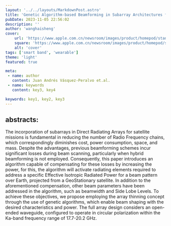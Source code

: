 ```yaml
---
layout: '../../layouts/MarkdownPost.astro'
title: 'Genetic Algorithm-based Beamforming in Subarray Architectures for GEO Satellites'
pubDate: 2023-11-05 22:56:02
description: ''
author: 'wanghaisheng'
cover:
    url: 'https://www.apple.com.cn/newsroom/images/product/homepod/standard/Apple-HomePod-hero-230118_big.jpg.large_2x.jpg'
    square: 'https://www.apple.com.cn/newsroom/images/product/homepod/standard/Apple-HomePod-hero-230118_big.jpg.large_2x.jpg'
    alt: 'cover'
tags: ['smart band', 'wearable'] 
theme: 'light'
featured: true

meta:
 - name: author
   content: Juan Andrés Vásquez-Peralvo et.al.
 - name: keywords
   content: key3, key4

keywords: key1, key2, key3
---
```


## abstracts:
The incorporation of subarrays in Direct Radiating Arrays for satellite missions is fundamental in reducing the number of Radio Frequency chains, which correspondingly diminishes cost, power consumption, space, and mass. Despite the advantages, previous beamforming schemes incur significant losses during beam scanning, particularly when hybrid beamforming is not employed. Consequently, this paper introduces an algorithm capable of compensating for these losses by increasing the power, for this, the algorithm will activate radiating elements required to address a specific Effective Isotropic Radiated Power for a beam pattern over Earth, projected from a GeoStationary satellite. In addition to the aforementioned compensation, other beam parameters have been addressed in the algorithm, such as beamwidth and Side Lobe Levels. To achieve these objectives, we propose employing the array thinning concept through the use of genetic algorithms, which enable beam shaping with the desired characteristics and power. The full array design considers an open-ended waveguide, configured to operate in circular polarization within the Ka-band frequency range of 17.7-20.2 GHz.
